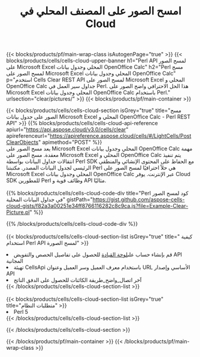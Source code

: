 ﻿---
title:  امسح الصور على المصنف المحلي في Cloud
description: Cloud APIs & SDKs لمسح الصور على Microsoft Excel & OpenOffice Calc. امسح الصور على جداول البيانات المحلية بواسطة Cells Cloud API. تدعم SDK أنواع لغات التطوير. وهي تشمل Android و C# و Go و Java و NodeJS و Perl و PHP و Python و Ruby و swift.
url: /ar/perl/clear/pictures/
---
{{< blocks/products/pf/main-wrap-class isAutogenPage="true" >}}
{{< blocks/products/cells/cells-cloud-upper-banner h1="Perl API لمسح الصور على Microsoft Excel المحلي وجدول بيانات OpenOffice Calc" h2="Perl مسح لمسح الصور على Microsoft Excel المحلي وجدول بيانات OpenOffice Calc" p="استخدم Cells Clear REST API لمسح الصور على Microsoft Excel المحلي و OpenOffice Calc جداول سير العمل في Perl. هذا الحل الاحترافي واضح الصور على Microsoft Excel المحلي وجدول بيانات OpenOffice Calc باستخدام Perl." urlsection="clear/pictures/" >}}
{{< blocks/products/pf/main-container >}}

{{< blocks/products/cells/cells-cloud-section isGrey="true" title="مسح الصور على جدول بيانات Microsoft Excel المحلي و OpenOffice Calc - Perl REST API" >}}
{{% blocks/products/cells/cells-cloud-api-reference apiurl="https://api.aspose.cloud/v3.0/cells/clear" apireferenceurl="https://apireference.aspose.cloud/cells/#/LightCells/PostClearObjects" apimethod="POST" %}}
<br/>
يعد مسح الصور على Microsoft Excel المحلي وجدول بيانات OpenOffice Calc مهمة معقدة. مسح الصور على Microsoft Excel المحلي و OpenOffice Calc يتم تنفيذ انتقالات جداول البيانات بواسطة Perl SDK مع الحفاظ على المحتوى الإنشائي والمنطقي الرئيسي لجدول البيانات المصدر. مكتبتنا Perl هي حلاً احترافيًا لمسح الصور على Microsoft Excel المحلي وجدول بيانات OpenOffice Calc عبر الإنترنت. يوفر Cloud SDK للمطورين Perl وظائف قوية و API مثاليًا.
<br/>
<br/>
{{% blocks/products/cells/cells-cloud-code-div title="Perl كود لمسح الصور في جداول البيانات المحلية" gistPath="https://gist.github.com/aspose-cells-cloud-gists/f82a3a00251e34ff8766116282c8c9ca.js?file=Example-Clear-Picture.pl" %}}
  
{{% /blocks/products/cells/cells-cloud-code-div %}}
<br/>
<br/>
{{< blocks/products/cells/cells-cloud-section-list isGrey="true" title=" كيفية استخدام Perl API لمسح الصورة" >}}
<li> قم بإنشاء حساب على<a href="https://dashboard.aspose.cloud/">لوحة القيادة</a> للحصول على تفاصيل الحصص والتفويض API المجانية</li>
<li>تهيئة CellsApi باستخدام معرف العميل وسر العميل وعنوان URL الأساسي وإصدار API</li>
<li>آخر اتصال_واضح_طريقة الكائنات للحصول على الدفق الناتج</li>
{{< /blocks/products/cells/cells-cloud-section-list >}}
<br/>
<br/>
{{< blocks/products/cells/cells-cloud-section-list isGrey="true" title="متطلبات النظام" >}}
<li>Perl 5</li>
{{< /blocks/products/cells/cells-cloud-section-list >}}

{{< /blocks/products/cells/cells-cloud-section >}}

{{< /blocks/products/pf/main-container >}}
{{< /blocks/products/pf/main-wrap-class >}}
